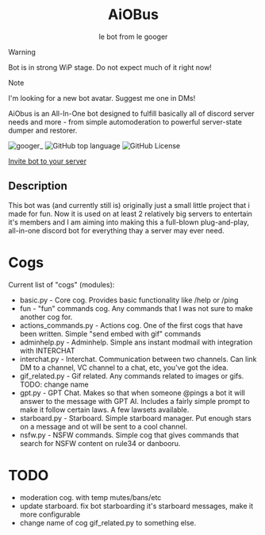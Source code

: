 <div align="center">
    <h1>AiOBus</h1>
    <p>le bot from le googer</p>
</div>

> [!WARNING]
> Bot is in strong WiP stage. Do not expect much of it right now!

> [!NOTE]
> I'm looking for a new bot avatar. Suggest me one in DMs!

AiObus is an All-In-One bot designed to fulfill basically all of discord server needs and more - from simple automoderation to powerful server-state dumper and restorer.

![googer_](https://img.shields.io/badge/Author-googer__-blue?logo=discord&logoColor=white)
![GitHub top language](https://img.shields.io/github/languages/top/Def-Try/aiobus)
![GitHub License](https://img.shields.io/github/license/Def-Try/aiobus)

[Invite bot to your server](https://discord.com/oauth2/authorize?client_id=988117050222342194&permissions=1639603105782&scope=bot)


## Description

This bot was (and currently still is) originally just a small
little project that i made for fun. Now it is used on at
least 2 relatively big servers to entertain it's members
and I am aiming into making this a full-blown plug-and-play,
all-in-one discord bot for everything thay a server may ever
need.


# Cogs

Current list of "cogs" (modules):
* basic.py - Core cog.
  Provides basic functionality like /help or /ping
* fun - "fun" commands cog.
  Any commands that I was not sure to make another cog for.
* actions_commands.py - Actions cog.
  One of the first cogs that have been written.
  Simple "send embed with gif" commands
* adminhelp.py - Adminhelp.
  Simple ans instant modmail with integration with INTERCHAT
* interchat.py - Interchat.
  Communication between two channels. Can link DM to a channel,
  VC channel to a chat, etc, you've got the idea.
* gif_related.py - Gif related.
  Any commands related to images or gifs.
  TODO: change name
* gpt.py - GPT Chat.
  Makes so that when someone @pings a bot it will answer to
  the message with GPT AI. Includes a fairly simple prompt
  to make it follow certain laws. A few lawsets available.
* starboard.py - Starboard.
  Simple starboard manager. Put enough stars on a message and
  ot will be sent to a cool channel.
* nsfw.py - NSFW commands.
  Simple cog that gives commands that search for NSFW content
  on rule34 or danbooru.


# TODO

* moderation cog. with temp mutes/bans/etc
* update starboard. fix bot starboarding it's starboard messages, make it more configurable
* change name of cog gif_related.py to something else.
